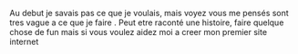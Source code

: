 Au debut je savais pas ce que je voulais, mais voyez vous me pensés sont tres vague a ce que je faire . Peut etre raconté une histoire, faire quelque chose de fun mais si vous voulez aidez moi  a creer mon premier site internet
